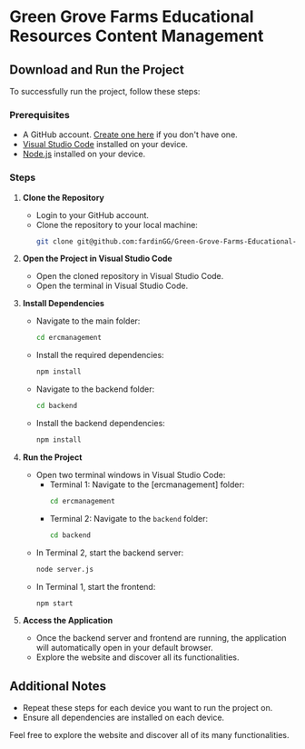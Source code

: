 # Green Grove Farms Educational Resources Content Management

## Download and Run the Project

To successfully run the project, follow these steps:

### Prerequisites
- A GitHub account. [Create one here](https://github.com/join) if you don't have one.
- [Visual Studio Code](https://code.visualstudio.com/) installed on your device.
- [Node.js](https://nodejs.org/) installed on your device.

### Steps

1. **Clone the Repository**
   - Login to your GitHub account.
   - Clone the repository to your local machine:
     ```bash
     git clone git@github.com:fardinGG/Green-Grove-Farms-Educational-Resources-Content-Management.git
     ```

2. **Open the Project in Visual Studio Code**
   - Open the cloned repository in Visual Studio Code.
   - Open the terminal in Visual Studio Code.

3. **Install Dependencies**
   - Navigate to the main folder:
     ```bash
     cd ercmanagement
     ```
   - Install the required dependencies:
     ```bash
     npm install
     ```
   - Navigate to the backend folder:
     ```bash
     cd backend
     ```
   - Install the backend dependencies:
     ```bash
     npm install
     ```

4. **Run the Project**
   - Open two terminal windows in Visual Studio Code:
     - Terminal 1: Navigate to the [ercmanagement] folder:
       ```bash
       cd ercmanagement
       ```
     - Terminal 2: Navigate to the `backend` folder:
       ```bash
       cd backend
       ```
   - In Terminal 2, start the backend server:
     ```bash
     node server.js
     ```
   - In Terminal 1, start the frontend:
     ```bash
     npm start
     ```

5. **Access the Application**
   - Once the backend server and frontend are running, the application will automatically open in your default browser.
   - Explore the website and discover all its functionalities.

## Additional Notes
- Repeat these steps for each device you want to run the project on.
- Ensure all dependencies are installed on each device.

Feel free to explore the website and discover all of its many functionalities.



